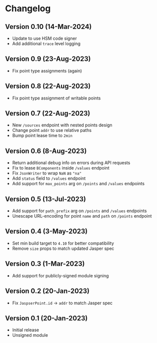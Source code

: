 # Changelog

## Version 0.10 (14-Mar-2024)
* Update to use HSM code signer
* Add additional `trace` level logging

## Version 0.9 (23-Aug-2023)
* Fix point type assignments (again)

## Version 0.8 (22-Aug-2023)
* Fix point type assignment of writable points

## Version 0.7 (22-Aug-2023)
* New `/sources` endpoint with nested points design
* Change point `addr` to use relative paths
* Bump point lease time to `2min`

## Version 0.6 (8-Aug-2023)
* Return additional debug info on errors during API requests
* Fix to lease `BComponents` inside `/values` endpoint
* Fix `JsonWriter` to wrap `NaN` as `"na"`
* Add `status` field to `/values` endpoint
* Add support for `max_points` arg on `/points` and `/values` endpoints

## Version 0.5 (13-Jul-2023)
* Add support for `path_prefix` arg on `/points` and `/values` endpoints
* Unescape URL-encoding for point `name` and `path` on `/points` endpoint

## Version 0.4 (3-May-2023)
* Set min build target to `4.10` for better compatibility
* Remove `size` props to match updated Jasper spec

## Version 0.3 (1-Mar-2023)
* Add support for publicly-signed module signing

## Version 0.2 (20-Jan-2023)
* Fix `JaspserPoint.id` -> `addr` to match Jasper spec

## Version 0.1 (20-Jan-2023)
* Initial release
* Unsigned module